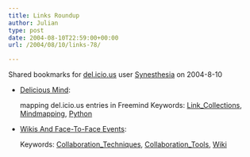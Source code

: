 ```yaml
---
title: Links Roundup
author: Julian
type: post
date: 2004-08-10T22:59:00+00:00
url: /2004/08/10/links-78/

---
```

Shared bookmarks for [del.icio.us][1] user  [Synesthesia][2] on 2004-8-10

  * [Delicious Mind][3]:
  
    mapping del.icio.us entries in Freemind Keywords: [Link_Collections][4], [Mindmapping][5], [Python][6]
  * [Wikis And Face-To-Face Events][7]:
   
    Keywords: [Collaboration_Techniques][8], [Collaboration_Tools][9], [Wiki][10]

 [1]: https://del.icio.us/
 [2]: https://del.icio.us/synesthesia
 [3]: https://www.brownhen.com/2004_08_01_backhen.shtml#109162377529043354 "https://www.brownhen.com/2004_08_01_backhen.shtml#109162377529043354"
 [4]: https://del.icio.us/synesthesia/Link_Collections
 [5]: https://del.icio.us/synesthesia/Mindmapping
 [6]: https://del.icio.us/synesthesia/Python
 [7]: https://www.eekim.com/blog/collaboration/facetofacewiki.writeback "https://www.eekim.com/blog/collaboration/facetofacewiki.writeback"
 [8]: https://del.icio.us/synesthesia/Collaboration_Techniques
 [9]: https://del.icio.us/synesthesia/Collaboration_Tools
 [10]: https://del.icio.us/synesthesia/Wiki